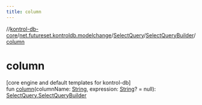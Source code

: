 ```yaml
---
title: column
---
```

//[kontrol-db-core](../../../../index.html)/[net.futureset.kontroldb.modelchange](../../index.html)/[SelectQuery](../index.html)/[SelectQueryBuilder](index.html)/[column](column.html)



# column



[core engine and default templates for kontrol-db]\
fun [column](column.html)(columnName: [String](https://kotlinlang.org/api/latest/jvm/stdlib/kotlin/-string/index.html), expression: [String](https://kotlinlang.org/api/latest/jvm/stdlib/kotlin/-string/index.html)? = null): [SelectQuery.SelectQueryBuilder](index.html)




